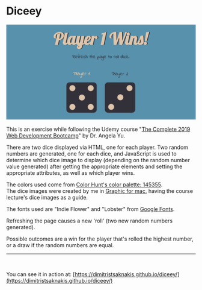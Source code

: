 # Diceey  

[![social preview image](images/diceey-social-preview.png)](https://dimitristsaknakis.github.io/diceey/)  

This is an exercise while following the Udemy course "[The Complete 2019 Web Development Bootcamp](https://www.udemy.com/the-complete-web-development-bootcamp/)" by Dr. Angela Yu.  

There are two dice displayed via HTML, one for each player. Two random numbers are generated, one for each dice, and JavaScript is used to determine which dice image to display (depending on the random number value generated) after getting the appropriate elements and setting the appropriate attributes, as well as which player wins.  

The colors used come from [Color Hunt's color palette: 145355](https://colorhunt.co/palette/145355).  
The dice images were created by me in [Graphic for mac](https://www.graphic.com/), having the course lecture's dice images as a guide.  

The fonts used are "Indie Flower" and "Lobster" from [Google Fonts](https://fonts.google.com/).  

Refreshing the page causes a new 'roll' (two new random numbers generated).  

Possible outcomes are a win for the player that's rolled the highest number, or a draw if the random numbers are equal.  

---  

<br>  

You can see it in action at: [https://dimitristsaknakis.github.io/diceey/](https://dimitristsaknakis.github.io/diceey/)  
